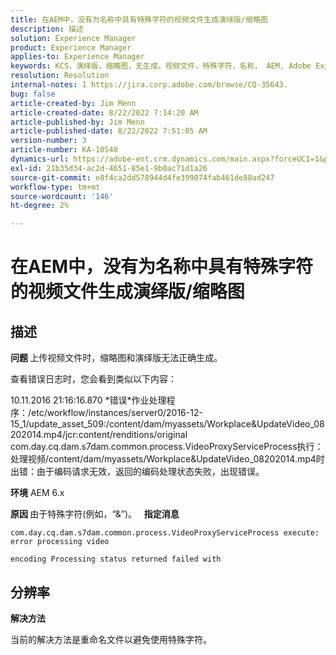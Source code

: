 ```yaml
---
title: 在AEM中，没有为名称中具有特殊字符的视频文件生成演绎版/缩略图
description: 描述
solution: Experience Manager
product: Experience Manager
applies-to: Experience Manager
keywords: KCS，演绎版，缩略图，无生成，视频文件，特殊字符，名称， AEM, Adobe Experience Manager
resolution: Resolution
internal-notes: 1 https://jira.corp.adobe.com/browse/CQ-35643.
bug: false
article-created-by: Jim Menn
article-created-date: 8/22/2022 7:14:20 AM
article-published-by: Jim Menn
article-published-date: 8/22/2022 7:51:05 AM
version-number: 3
article-number: KA-10540
dynamics-url: https://adobe-ent.crm.dynamics.com/main.aspx?forceUCI=1&pagetype=entityrecord&etn=knowledgearticle&id=75806a09-ea21-ed11-b83e-0022480866ad
exl-id: 21b35d34-ac2d-4651-85e1-9b0ac71d1a26
source-git-commit: e8f4ca2dd578944d4fe399074fab461de88ad247
workflow-type: tm+mt
source-wordcount: '146'
ht-degree: 2%

---
```


# 在AEM中，没有为名称中具有特殊字符的视频文件生成演绎版/缩略图

## 描述


<b>问题 </b>
上传视频文件时，缩略图和演绎版无法正确生成。

查看错误日志时，您会看到类似以下内容：

10.11.2016 21:16:16.870 \*错误\*作业处理程序：/etc/workflow/instances/server0/2016-12-15_1/update_asset_509:/content/dam/myassets/Workplace&amp;UpdateVideo_08202014.mp4/jcr:content/renditions/original com.day.cq.dam.s7dam.common.process.VideoProxyServiceProcess执行：处理视频/content/dam/myassets/Workplace&amp;UpdateVideo_08202014.mp4时出错：由于编码请求无效，返回的编码处理状态失败，出现错误。

<b>环境</b>
AEM 6.x

<b>原因 </b>
由于特殊字符(例如，“&amp;”)。
 
<b>指定消息</b>


```
com.day.cq.dam.s7dam.common.process.VideoProxyServiceProcess execute: error processing video

encoding Processing status returned failed with
```



## 分辨率


<b>解决方法</b>

当前的解决方法是重命名文件以避免使用特殊字符。
